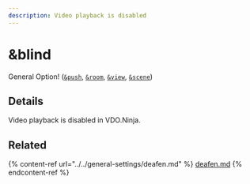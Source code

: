 ```yaml
---
description: Video playback is disabled
---
```


# \&blind

General Option! ([`&push`](../../source-settings/push.md), [`&room`](../../general-settings/room.md), [`&view`](../view-parameters/view.md), [`&scene`](../view-parameters/scene.md))

## Details

Video playback is disabled in VDO.Ninja.

## Related

{% content-ref url="../../general-settings/deafen.md" %}
[deafen.md](../../general-settings/deafen.md)
{% endcontent-ref %}
